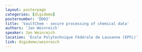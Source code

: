 ```yaml
---
layout: posterpage
categories: [digidemo]
posternumber: 'DD02'
title: 'VaultChem - secure processing of chemical data'
authors: 'Jan Weinreich'
speaker: Jan Weinreich
location: 'École Polytechnique Fédérale de Lausanne (EPFL)'
link: digidemo/weinreich
---
```

